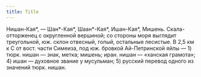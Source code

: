 ```yaml
---
title: Title
---
```


Нишан-Кая*, — Шан*-Кая*, Шаан*-Кая*, Ишан-Кая*, Мишень. Скала-отторженец с
округленной вершиной; со стороны моря выглядит треугольной, юж. склон отвесный,
голый, остальные лесистые. В 2,5 км к С от вост. части Симеиза, под юж. бровкой
Ай-Петринской яйлы — 1) тюрк. нишан — знак, метка; мишень; иран. нишан —
«ханская грамота»; 4) ишан — духовное звание у мусульман; 5) русский перевод
одного из значений тюрк. нишан.
